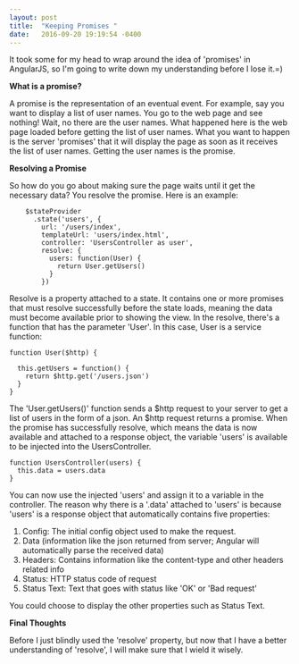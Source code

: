 ```yaml
---
layout: post
title:  "Keeping Promises "
date:   2016-09-20 19:19:54 -0400
---
```


It took some for my head to wrap around the idea of 'promises' in AngularJS, so I'm going to write down my understanding before I lose it.=)

**What is a promise?**

A promise is the representation of an eventual event. For example, say you want to display a list of user names. You go to the web page and see nothing! Wait, no there are the user names. What happened here is the web page loaded before getting the list of user names. What you want to happen is the server 'promises' that it will display the page as soon as it receives the list of user names. Getting the user names is the promise.

**Resolving a Promise**

So how do you go about making sure the page waits until it get the necessary data? You resolve the promise. Here is an example:

```
    $stateProvider
      .state('users', {
        url: '/users/index',
        templateUrl: 'users/index.html',
        controller: 'UsersController as user',
        resolve: {
          users: function(User) {
            return User.getUsers()
          }
        })
```
Resolve is a property attached to a state. It contains one or more promises that must resolve successfully before the state loads, meaning the data must become available prior to showing the view. In the resolve, there's a function that has the parameter 'User'. In this case, User is a service function:

```
function User($http) {

  this.getUsers = function() {
    return $http.get('/users.json')
  }
}
```

The 'User.getUsers()' function sends a $http request to your server to get a list of users in the form of a json. An $http request returns a promise. When the promise has successfully resolve, which means the data is now available and attached to a response object, the variable 'users' is available to be injected into the UsersController.

```
function UsersController(users) {
  this.data = users.data
}
```

You can now use the injected 'users' and assign it to a variable in the controller. The reason why there is a '.data' attached to 'users' is because 'users' is a response object that automatically contains five properties:

1. Config: The initial config object used to make the request.
2. Data (information like the json returned from server; Angular will automatically parse the received data)
3. Headers: Contains information like the content-type and other headers related info
4. Status: HTTP status code of request
5. Status Text: Text that goes with status like 'OK' or 'Bad request'

You could choose to display the other properties such as Status Text.

**Final Thoughts**

Before I just blindly used the 'resolve' property, but now that I have a better understanding of 'resolve', I will make sure that I wield it wisely.
